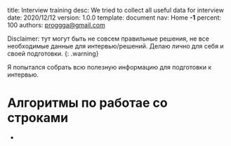 title:      Interview training
desc:       We tried to collect all useful data for interview
date:       2020/12/12
version:    1.0.0
template:   document
nav:        Home __-1__
percent:    100
authors:    proggga@gmail.com

Disclaimer: тут могут быть не совсем правильные решения, не все необходимые данные для интервью/решений. Делаю лично для себя и своей подготовки.
{: .warning}

Я попытался собрать всю полезную информацию для подготовки к интервью.

# Алгоритмы по работае со строками

* 